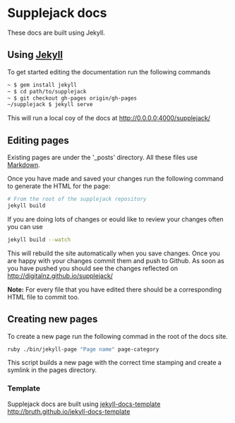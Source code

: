 # Supplejack docs

These docs are built using Jekyll.

## Using [Jekyll](http://jekyllrb.com/docs/home/)

To get started editing the documentation run the following commands

```bash
~ $ gem install jekyll
~ $ cd path/to/supplejack
~ $ git checkout gh-pages origin/gh-pages
~/supplejack $ jekyll serve
```

This will run a local coy of the docs at http://0.0.0.0:4000/supplejack/

## Editing pages

Existing pages are under the '_posts' directory. All these files use [Markdown](http://daringfireball.net/projects/markdown/).

Once you have made and saved your changes run the following command to generate the HTML for the page:

```bash
# From the root of the supplejack repository
jekyll build
```

If you are doing lots of changes or eould like to review your changes often you can use 

```bash
jekyll build --watch
```

This will rebuild the site automatically when you save changes. Once you are happy with your changes commit them and push to Github. As soon as you have pushed you should see the changes reflected on http://digitalnz.github.io/supplejack/

**Note:** For every file that you have edited there should be a corresponding HTML file to commit too.

## Creating new pages

To create a new page run the following commad in the root of the docs site.

```bash
ruby ./bin/jekyll-page "Page name" page-category 
```

This script builds a new page with the correct time stamping and create a symlink in the pages directory.

### Template
Supplejack docs are built using [jekyll-docs-template](http://bruth.github.io/jekyll-docs-template)
http://bruth.github.io/jekyll-docs-template
